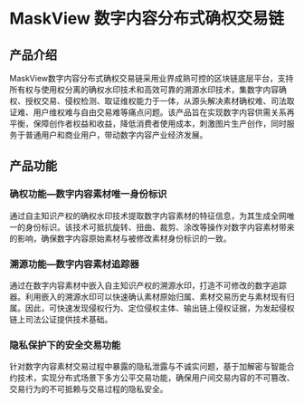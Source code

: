 # MaskView 数字内容分布式确权交易链

## 产品介绍

MaskView数字内容分布式确权交易链采用业界成熟可控的区块链底层平台，支持所有权与使用权分离的确权水印技术和高效可靠的溯源水印技术，集数字内容确权、授权交易、侵权检测、取证维权能力于一体，从源头解决素材确权难、司法取证难、用户维权难与自由交易难等痛点问题。该产品旨在实现数字内容供需关系再平衡，保障创作者权益和收益，降低消费者使用成本，刺激图片生产创作，同时服务于普通用户和商业用户，带动数字内容产业经济发展。

## 产品功能

### 确权功能—数字内容素材唯一身份标识

通过自主知识产权的确权水印技术提取数字内容素材的特征信息，为其生成全网唯一的身份标识。该技术可抵抗旋转、扭曲、裁剪、涂改等操作对数字内容素材带来的影响，确保数字内容原始素材与被修改素材身份标识的一致。

### 溯源功能—数字内容素材追踪器

通过在数字内容素材中嵌入自主知识产权的溯源水印，打造不可修改的数字追踪器。利用嵌入的溯源水印可以快速确认素材原始归属、素材交易历史与素材现有归属。因此，可快速发现侵权行为、定位侵权主体、输出链上侵权证据，为发起侵权链上司法公证提供技术基础。

### 隐私保护下的安全交易功能

针对数字内容素材交易过程中暴露的隐私泄露与不诚实问题，基于加解密与智能合约技术，实现分布式场景下多方公平交易功能，确保用户间交易内容的不可篡改、交易行为的不可抵赖与交易过程的隐私安全。